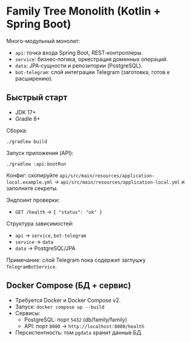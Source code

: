 # Family Tree Monolith (Kotlin + Spring Boot)

Много-модульный монолит:
- `api`: точка входа Spring Boot, REST‑контроллеры.
- `service`: бизнес‑логика, оркестрация доменных операций.
- `data`: JPA‑сущности и репозитории (PostgreSQL).
- `bot-telegram`: слой интеграции Telegram (заготовка, готов к расширению).

## Быстрый старт
- JDK 17+
- Gradle 8+

Сборка:
```
./gradlew build
```

Запуск приложения (API):
```
./gradlew :api:bootRun
```

Конфиг: скопируйте `api/src/main/resources/application-local.example.yml` → `api/src/main/resources/application-local.yml` и заполните секреты.

Эндпоинт проверки:
- `GET /health` → `{ "status": "ok" }`

Структура зависимостей:
- `api` → `service`, `bot-telegram`
- `service` → `data`
- `data` → PostgreSQL/JPA

Примечание: слой Telegram пока содержит заглушку `TelegramBotService`.

## Docker Compose (БД + сервис)
- Требуется Docker и Docker Compose v2.
- Запуск: `docker compose up --build`
- Сервисы:
  - PostgreSQL: порт `5432` (db/family/family)
  - API: порт `8080` → `http://localhost:8080/health`
- Персистентность: том `pgdata` хранит данные БД.

